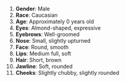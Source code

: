 1. **Gender**: Male
2. **Race**: Caucasian
3. **Age**: Approximately 0 years old
4. **Eyes**: Almond-shaped, expressive
5. **Eyebrows**: Well-groomed
6. **Nose**: Small, slightly upturned
7. **Face**: Round, smooth
8. **Lips**: Medium full, soft
9. **Hair**: Short, brown
10. **Jawline**: Soft, rounded
11. **Cheeks**: Slightly chubby, slightly rounded